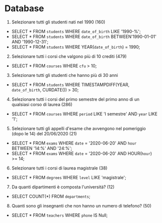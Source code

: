 # Database
1. Selezionare tutti gli studenti nati nel 1990 (160)

- SELECT * FROM `students` WHERE `date_of_birth` LIKE '1990-%';
- SELECT * FROM `students` WHERE `date_of_birth` BETWEEN'1990-01-01' AND '1990-12-31';
- SELECT * FROM `students` WHERE YEAR(`date_of_birth`) = 1990;


2. Selezionare tutti i corsi che valgono più di 10 crediti (479)

- SELECT * FROM `courses` WHERE `cfu` > 10;


3. Selezionare tutti gli studenti che hanno più di 30 anni
<!-- - SELECT YEAR(`DATE_OF_BIRTH`),YEAR(CURDATE()),YEAR(CURDATE()) - YEAR(`DATE_OF_BIRTH`) AS `eta` FROM `students`;
- SELECT YEAR(`DATE_OF_BIRTH`),YEAR(CURDATE()) FROM `students` WHERE YEAR(CURDATE()) - YEAR(`DATE_OF_BIRTH`) > 30; -->
- SELECT * FROM `students` WHERE TIMESTAMPDIFF(YEAR, `date_of_birth`, CURDATE()) > 30;


4. Selezionare tutti i corsi del primo semestre del primo anno di un qualsiasi corso di
laurea (286)

- SELECT * FROM `courses` WHERE `period` LIKE 'I semestre' AND `year` LIKE '1';


5. Selezionare tutti gli appelli d'esame che avvengono nel pomeriggio (dopo le 14) del
20/06/2020 (21)


- SELECT * FROM `exams` WHERE `date` = '2020-06-20' AND `hour` BETWEEN '14:%' AND '24:%';
- SELECT * FROM `exams` WHERE `date` = '2020-06-20' AND HOUR(`hour`) >= 14;


6. Selezionare tutti i corsi di laurea magistrale (38)

- SELECT * FROM `degrees` WHERE `level` LIKE 'magistrale';


7. Da quanti dipartimenti è composta l'università? (12)

- SELECT COUNT(*) FROM `departments`;


8. Quanti sono gli insegnanti che non hanno un numero di telefono? (50)

- SELECT * FROM `teachers` WHERE `phone` IS Null;